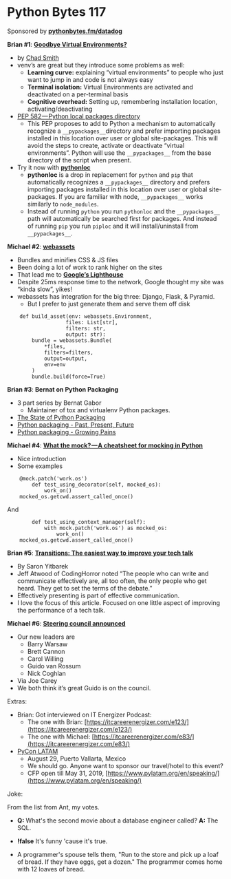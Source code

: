 # Python Bytes 117
Sponsored by [**pythonbytes.fm/datadog**](https://pythonbytes.fm/datadog)

**Brian #1**: [**Goodbye Virtual Environments?**](https://medium.com/@grassfedcode/goodbye-virtual-environments-b9f8115bc2b6)

- by [Chad Smith](https://medium.com/@grassfedcode)
- venv’s are great but they introduce some problems as well:
	- **Learning curve:** explaining “virtual environments” to people who just want to jump in and code is not always easy
	- **Terminal isolation:** Virtual Environments are activated and deactivated on a per-terminal basis
	- **Cognitive overhead:** Setting up, remembering installation location, activating/deactivating
- [PEP 582 — Python local packages directory](https://www.python.org/dev/peps/pep-0582/)
	- This PEP proposes to add to Python a mechanism to automatically recognize a `__pypackages__`directory and prefer importing packages installed in this location over user or global site-packages. This will avoid the steps to create, activate or deactivate “virtual environments”. Python will use the `__pypackages__` from the base directory of the script when present.
- Try it now with [**pythonloc**](https://github.com/cs01/pythonloc)
	- **pythonloc** is a drop in replacement for `python` and `pip` that automatically recognizes a `__pypackages__` directory and prefers importing packages installed in this location over user or global site-packages. If you are familiar with node, `__pypackages__` works similarly to `node_modules`.
	- Instead of running `python` you run `pythonloc` and the `__pypackages__` path will automatically be searched first for packages. And instead of running `pip` you run `piploc` and it will install/uninstall from `__pypackages__`.

**Michael #2**: [**webassets**](https://webassets.readthedocs.io/en/latest/index.html)

- Bundles and minifies CSS & JS files
- Been doing a lot of work to rank higher on the sites
- That lead me to [**Google’s Lighthouse**](https://developers.google.com/speed/pagespeed/insights)
- Despite 25ms response time to the network, Google thought my site was “kinda slow”, yikes!
- webassets has integration for the big three: Django, Flask, & Pyramid.
	- But I prefer to just generate them and serve them off disk

```
    def build_asset(env: webassets.Environment, 
                   files: List[str], 
                   filters: str, 
                   output: str):
        bundle = webassets.Bundle(
            *files,
            filters=filters,
            output=output,
            env=env
        )
        bundle.build(force=True)
```

**Brian #3**: **Bernat on Python Packaging**

- 3 part series by Bernat Gabor
	- Maintainer of tox and virtualenv Python packages.
- [The State of Python Packaging](https://www.bernat.tech/pep-517-and-python-packaging/)
- [Python packaging - Past, Present, Future](https://www.bernat.tech/pep-517-518/)
- [Python packaging - Growing Pains](https://www.bernat.tech/growing-pain/)

**Michael #4**: [**What the mock? — A cheatsheet for mocking in Python**](https://medium.com/@yeraydiazdiaz/what-the-mock-cheatsheet-mocking-in-python-6a71db997832)

- Nice introduction
- Some examples

```
    @mock.patch('work.os')
        def test_using_decorator(self, mocked_os):
            work_on()
    mocked_os.getcwd.assert_called_once()
```

And

```
        def test_using_context_manager(self):
            with mock.patch('work.os') as mocked_os:
                work_on()
    mocked_os.getcwd.assert_called_once()
```

**Brian #5**:  [**Transitions: The easiest way to improve your tech talk**](https://medium.com/@saronyitbarek/transitions-the-easiest-way-to-improve-your-tech-talk-ebe4d40a3257)

- By Saron Yitbarek
- Jeff Atwood of CodingHorror noted “The people who can write and communicate effectively are, all too often, the only people who get heard. They get to set the terms of the debate.”
- Effectively presenting is part of effective communication.
- I love the focus of this article. Focused on one little aspect of improving the performance of a tech talk.

**Michael #6**: [**Steering council announced**](https://discuss.python.org/t/2019-steering-council-election-results/824)

- Our new leaders are
	- Barry Warsaw
	- Brett Cannon
	- Carol Willing
	- Guido van Rossum
	- Nick Coghlan
- Via Joe Carey
- We both think it’s great Guido is on the council.

Extras: 

- Brian: Got interviewed on IT Energizer Podcast:
  - The one with Brian: [https://itcareerenergizer.com/e123/](https://itcareerenergizer.com/e123/)
  - The one with Michael: [https://itcareerenergizer.com/e83/](https://itcareerenergizer.com/e83/)
- [PyCon LATAM](https://www.pylatam.org/)
  - August 29, Puerto Vallarta, Mexico
  - We should go. Anyone want to sponsor our travel/hotel to this event?
  - CFP open till May 31, 2019,  [https://www.pylatam.org/en/speaking/](https://www.pylatam.org/en/speaking/)

Joke:

From the list from Ant, my votes. 

- **Q:** What's the second movie about a database engineer called?
  **A:** The SQL.

- **!false**
  It's funny 'cause it's true.

- A programmer's spouse tells them, "Run to the store and pick up a loaf of bread. If they have eggs, get a dozen."
  The programmer comes home with 12 loaves of bread.
